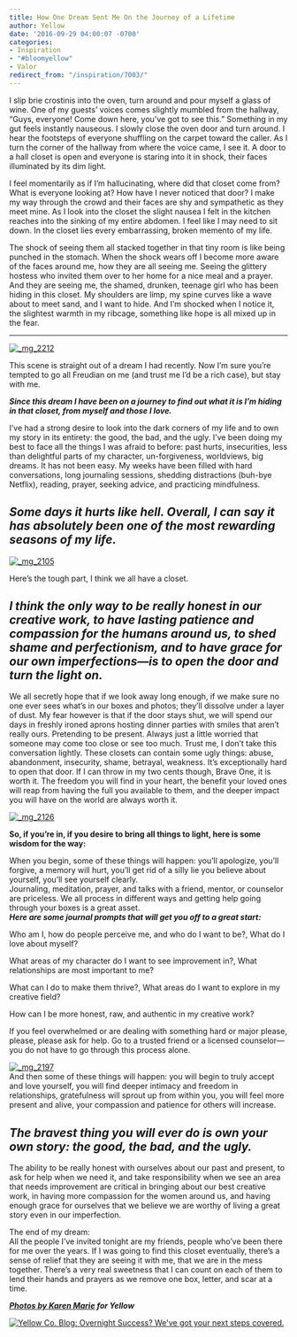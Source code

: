 ```yaml
---
title: How One Dream Sent Me On the Journey of a Lifetime
author: Yellow
date: '2016-09-29 04:00:07 -0700'
categories:
- Inspiration
- "#bloomyellow"
- Valor
redirect_from: "/inspiration/7003/"
---
```


I slip brie crostinis into the oven, turn around and pour myself a glass of wine. One of my guests’ voices comes slightly mumbled from the hallway, “Guys, everyone! Come down here, you’ve got to see this.” Something in my gut feels instantly nauseous. I slowly close the oven door and turn around. I hear the footsteps of everyone shuffling on the carpet toward the caller. As I turn the corner of the hallway from where the voice came, I see it. A door to a hall closet is open and everyone is staring into it in shock, their faces illuminated by its dim light.

I feel momentarily as if I’m hallucinating, where did that closet come from? What is everyone looking at? How have I never noticed that door? I make my way through the crowd and their faces are shy and sympathetic as they meet mine. As I look into the closet the slight nausea I felt in the kitchen reaches into the sinking of my entire abdomen. I feel like I may need to sit down. In the closet lies every embarrassing, broken memento of my life.

The shock of seeing them all stacked together in that tiny room is like being punched in the stomach. When the shock wears off I become more aware of the faces around me, how they are all seeing me. Seeing the glittery hostess who invited them over to her home for a nice meal and a prayer. And they are seeing me, the shamed, drunken, teenage girl who has been hiding in this closet. My shoulders are limp, my spine curves like a wave about to meet sand, and I want to hide. And I’m shocked when I notice it, the slightest warmth in my ribcage, something like hope is all mixed up in the fear.  
***

[![_mg_2212](https://yellow-blog-images.imgix.net/2016/09/MG_2212.jpg)](https://yellow-blog-images.imgix.net/2016/09/MG_2212.jpg)

This scene is straight out of a dream I had recently. Now I’m sure you’re tempted to go all Freudian on me (and trust me I’d be a rich case), but stay with me.

_**Since this dream I have been on a journey to find out what it is I’m hiding in that closet, from myself and those I love.**_

I’ve had a strong desire to look into the dark corners of my life and to own my story in its entirety: the good, the bad, and the ugly. I’ve been doing my best to face all the things I was afraid to before: past hurts, insecurities, less than delightful parts of my character, un-forgiveness, worldviews, big dreams. It has not been easy. My weeks have been filled with hard conversations, long journaling sessions, shedding distractions (buh-bye Netflix), reading, prayer, seeking advice, and practicing mindfulness.

## _**Some days it hurts like hell. Overall, I can say it has absolutely been one of the most rewarding seasons of my life.**_

[![_mg_2105](https://yellow-blog-images.imgix.net/2016/09/MG_2105.jpg)](https://yellow-blog-images.imgix.net/2016/09/MG_2105.jpg)

Here’s the tough part, I think we all have a closet.

## _I think the only way to be really honest in our creative work, to have lasting patience and compassion for the humans around us, to shed shame and perfectionism, and to have grace for our own imperfections—is to open the door and turn the light on._

We all secretly hope that if we look away long enough, if we make sure no one ever sees what’s in our boxes and photos; they’ll dissolve under a layer of dust. My fear however is that if the door stays shut, we will spend our days in freshly ironed aprons hosting dinner parties with smiles that aren’t really ours. Pretending to be present. Always just a little worried that someone may come too close or see too much. Trust me, I don’t take this conversation lightly. These closets can contain some ugly things: abuse, abandonment, insecurity, shame, betrayal, weakness. It’s exceptionally hard to open that door. If I can throw in my two cents though, Brave One, it is worth it. The freedom you will find in your heart, the benefit your loved ones will reap from having the full you available to them, and the deeper impact you will have on the world are always worth it.

[![_mg_2126](https://yellow-blog-images.imgix.net/2016/09/MG_2126.jpg)](https://yellow-blog-images.imgix.net/2016/09/MG_2126.jpg)

**So, if you’re in, if you desire to bring all things to light, here is some wisdom for the way:**

When you begin, some of these things will happen: you’ll apologize, you’ll forgive, a memory will hurt, you’ll get rid of a silly lie you believe about yourself, you’ll see yourself clearly.  
Journaling, meditation, prayer, and talks with a friend, mentor, or counselor are priceless. We all process in different ways and getting help going through your boxes is a great asset.  
_**Here are some journal prompts that will get you off to a great start:**_

Who am I, how do people perceive me, and who do I want to be?, What do I love about myself?

What areas of my character do I want to see improvement in?, What relationships are most important to me?

What can I do to make them thrive?, What areas do I want to explore in my creative field?

How can I be more honest, raw, and authentic in my creative work?

If you feel overwhelmed or are dealing with something hard or major please, please, please ask for help. Go to a trusted friend or a licensed counselor—you do not have to go through this process alone.

[![_mg_2197](https://yellow-blog-images.imgix.net/2016/09/MG_2197.jpg)](https://yellow-blog-images.imgix.net/2016/09/MG_2197.jpg)  
And then some of these things will happen: you will begin to truly accept and love yourself, you will find deeper intimacy and freedom in relationships, gratefulness will sprout up from within you, you will feel more present and alive, your compassion and patience for others will increase.

## _The bravest thing you will ever do is own your own story: the good, the bad, and the ugly._

The ability to be really honest with ourselves about our past and present, to ask for help when we need it, and take responsibility when we see an area that needs improvement are critical in bringing about our best creative work, in having more compassion for the women around us, and having enough grace for ourselves that we believe we are worthy of living a great story even in our imperfection.

The end of my dream:  
All the people I’ve invited tonight are my friends, people who’ve been there for me over the years. If I was going to find this closet eventually, there’s a sense of relief that they are seeing it with me, that we are in the mess together. There’s a very real sweetness that I can count on each of them to lend their hands and prayers as we remove one box, letter, and scar at a time.

_**[Photos by Karen Marie](http://karenmarieco.com/) for Yellow**_

[![Yellow Co. Blog: Overnight Success? We've got your next steps covered.](https://yellow-blog-images.imgix.net/2016/01/NATALIESKIETH.jpg)](http://www.natalieskeith.com/)
